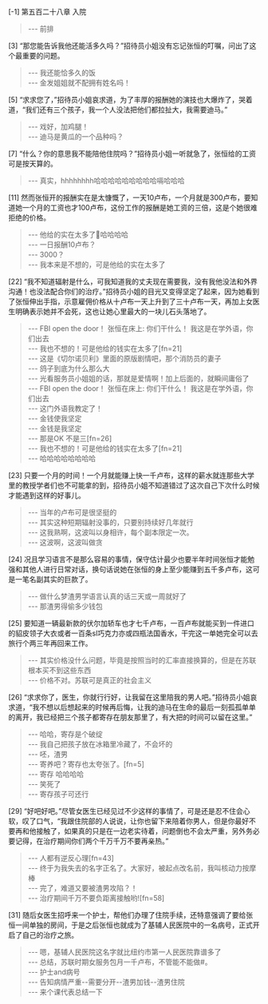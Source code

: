 
[-1] 第五百二十八章 入院
>--- 前排<br>

[3] “那您能告诉我他还能活多久吗？”招待员小姐没有忘记张恒的叮嘱，问出了这个最重要的问题。
>--- 我还能恰多久的饭<br>
>--- 金发姐姐就不配拥有姓名吗！<br>

[5] “求求您了，”招待员小姐哀求道，为了丰厚的报酬她的演技也大爆炸了，哭着道，“我们还有三个孩子，我一个人没法把他们都拉扯大，我需要迪马。”
>--- 戏好，加鸡腿！<br>
>--- 迪马是黄瓜的一个品种吗？<br>

[7] “什么？你的意思我不能陪他住院吗？”招待员小姐一听就急了，张恒给的工资可是按天算的。
>--- 真实，hhhhhhhh哈哈哈哈哈哈哈哈哈嗝哈哈哈<br>

[11] 然而张恒开的报酬实在是太慷慨了，一天10卢布，一个月就是300卢布，要知道她一个月的工资也才100卢布，这份工作的报酬是她工资的三倍，这是个她很难拒绝的价格。
>--- 他给的实在太多了🙈哈哈哈哈<br>
>--- 一日报酬10卢布？<br>
>--- 3000？<br>
>--- 我本来是不想的，可是他给的实在太多了<br>

[22] “我不知道辐射是什么，可我知道我的丈夫现在需要我，没有我他没法和外界沟通！也没法配合你们的治疗。”招待员小姐的目光又变得坚定了起来，因为她看到了张恒伸出手指，示意雇佣价格从十卢布一天上升到了三十卢布一天，再加上女医生明确表示她并不会死，这也让她心里最大的一块儿石头落地了。
>--- FBI open the door！ 
张恒在床上: 你们干什么！ 我这是在学外语，你们出去<br>
>--- 我也不想的！可是他给的钱实在太多了[fn=21]<br>
>--- 这是《切尔诺贝利》里面的原版剧情吧，那个消防员的妻子<br>
>--- 鸽子到底为什么那么大<br>
>--- 光看服务员小姐姐的话，那就是爱情啊！加上后面的，就瞬间庸俗了<br>
>--- FBI open the door！ 
张恒在床上: 你们干什么！ 我这是在学外语，你们出去<br>
>--- 这门外语我教定了！<br>
>--- 金钱使我坚定<br>
>--- 金钱是我坚定<br>
>--- 那是OK 不是三[fn=26]<br>
>--- 我也不想的！可是他给的钱实在太多了[fn=21]<br>
>--- 哈哈哈哈哈哈哈哈<br>

[23] 只要一个月的时间！一个月就能赚上快一千卢布，这样的薪水就连那些大学里的教授学者们也不可能拿的到，招待员小姐不知道错过了这次自己下次什么时候才能遇到这样的好事儿。
>--- 当年的卢布可是很坚挺的<br>
>--- 其实这种短期辐射没事的，只要别持续好几年就行<br>
>--- 这我熟啊，这波叫以身相许，每个副本限定一次。<br>
>--- 这波啊，这波叫做贪<br>

[24] 况且学习语言不是那么容易的事情，保守估计最少也要半年时间张恒才能勉强和其他人进行日常对话，换句话说她在张恒的身上至少能赚到五千多卢布，这可是一笔名副其实的巨款了。
>--- 做什么梦渣男学语言认真的话三天或一周就好了<br>
>--- 那渣男得偷多少钱包<br>

[25] 要知道一辆最新款的伏尔加轿车也才七千卢布，一百卢布就能买到一件进口的貂皮领子大衣或者一百条sl巧克力亦或四瓶法国香水，干完这一单她完全可以去旅行个两三年再回来工作。
>--- 其实价格没什么问题，毕竟是按照当时的汇率直接换算的，但是在苏联根本买不到这些东西<br>
>--- 价格不对。苏联可是真正的社会主义<br>

[26] “求求你了，医生，你就行行好，让我留在这里陪我的男人吧。”招待员小姐哀求道，“我不想以后想起来的时候再后悔，让我的迪马在生命的最后一刻孤孤单单的离开，我已经把三个孩子都寄存在朋友那里了，有大把的时间可以留在这里。”
>--- 哈哈，寄存是个破绽<br>
>--- 我自己把孩子放在冰箱里冷藏了，不会坏的<br>
>--- 呸，渣男<br>
>--- 寄养吧？寄存也太夸张了。[fn=5]<br>
>--- 寄存 哈哈哈哈<br>
>--- 笑死了<br>
>--- 寄存孩子可还行<br>

[29] “好吧好吧。”尽管女医生已经见过不少这样的事情了，可是还是忍不住会心软，叹了口气，“我跟住院部的人说说，让你也留下来陪着你男人，但是你最好不要再和他接触了，如果真的只是在一边老实待着，问题倒也不会太严重，另外务必要记得，在治疗期间你们两个千万千万不要再亲热。”
>--- 人都有逆反心理[fn=43]<br>
>--- 终于为我失去的名字正名了。大家好，被起点改名前，我叫核动力按摩棒<br>
>--- 完了，难道又要被渣男攻陷？！<br>
>--- 治疗期间千万不要负距离接触哟![fn=58]<br>

[31] 随后女医生招呼来一个护士，帮他们办理了住院手续，还特意强调了要给张恒一间单独的房间，于是之后张恒也就成为了基辅人民医院中的一名病号，正式开启了自己的治疗之旅。
>--- 嗯，基辅人民医院这名字就比纽约市第一人民医院靠谱多了<br>
>--- 总结，苏联时期女服务包月一千卢布，不管能不能做#。<br>
>--- 护士and病号<br>
>--- 告知病情严重--需要分开--渣男加钱--渣男住院<br>
>--- 来个课代表总结一下<br>
